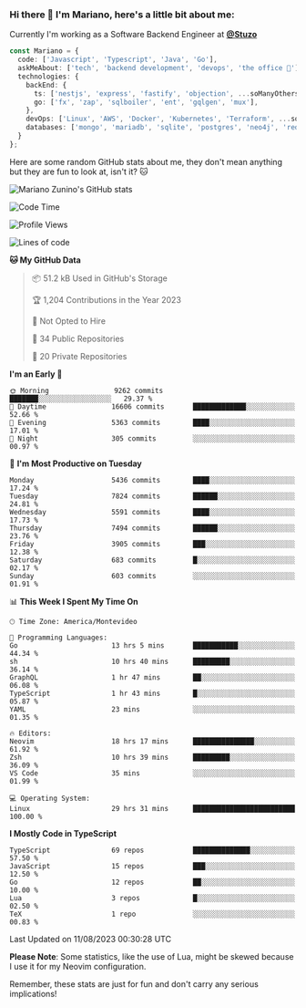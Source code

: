 ### Hi there 👋 I'm Mariano, here's a little bit about me:

Currently I'm working as a Software Backend Engineer at [**@Stuzo**](https://www.stuzo.com/)

```ts
const Mariano = {
  code: ['Javascript', 'Typescript', 'Java', 'Go'],
  askMeAbout: ['tech', 'backend development', 'devops', 'the office 💼'],
  technologies: {
    backEnd: {
      ts: ['nestjs', 'express', 'fastify', 'objection', ...soManyOthersFrameworks],
      go: ['fx', 'zap', 'sqlboiler', 'ent', 'gqlgen', 'mux'],
    },
    devOps: ['Linux', 'AWS', 'Docker', 'Kubernetes', 'Terraform', ...soManyOthersTools],
    databases: ['mongo', 'mariadb', 'sqlite', 'postgres', 'neo4j', 'redis', ...],
  }
};
```

Here are some random GitHub stats about me, they don't mean anything but they are fun to look at, isn't it? 🐱

![Mariano Zunino's GitHub stats](https://github-readme-stats.vercel.app/api?username=marianozunino&count_private=true&show_icons=true&theme=radical)

<!--START_SECTION:waka-->
![Code Time](http://img.shields.io/badge/Code%20Time-1%2C044%20hrs%2042%20mins-blue)

![Profile Views](http://img.shields.io/badge/Profile%20Views-0-blue)

![Lines of code](https://img.shields.io/badge/From%20Hello%20World%20I%27ve%20Written-10.1%20million%20lines%20of%20code-blue)

**🐱 My GitHub Data** 

> 📦 51.2 kB Used in GitHub's Storage 
 > 
> 🏆 1,204 Contributions in the Year 2023
 > 
> 🚫 Not Opted to Hire
 > 
> 📜 34 Public Repositories 
 > 
> 🔑 20 Private Repositories 
 > 
**I'm an Early 🐤** 

```text
🌞 Morning                9262 commits        ███████░░░░░░░░░░░░░░░░░░   29.37 % 
🌆 Daytime                16606 commits       █████████████░░░░░░░░░░░░   52.66 % 
🌃 Evening                5363 commits        ████░░░░░░░░░░░░░░░░░░░░░   17.01 % 
🌙 Night                  305 commits         ░░░░░░░░░░░░░░░░░░░░░░░░░   00.97 % 
```
📅 **I'm Most Productive on Tuesday** 

```text
Monday                   5436 commits        ████░░░░░░░░░░░░░░░░░░░░░   17.24 % 
Tuesday                  7824 commits        ██████░░░░░░░░░░░░░░░░░░░   24.81 % 
Wednesday                5591 commits        ████░░░░░░░░░░░░░░░░░░░░░   17.73 % 
Thursday                 7494 commits        ██████░░░░░░░░░░░░░░░░░░░   23.76 % 
Friday                   3905 commits        ███░░░░░░░░░░░░░░░░░░░░░░   12.38 % 
Saturday                 683 commits         █░░░░░░░░░░░░░░░░░░░░░░░░   02.17 % 
Sunday                   603 commits         ░░░░░░░░░░░░░░░░░░░░░░░░░   01.91 % 
```


📊 **This Week I Spent My Time On** 

```text
🕑︎ Time Zone: America/Montevideo

💬 Programming Languages: 
Go                       13 hrs 5 mins       ███████████░░░░░░░░░░░░░░   44.34 % 
sh                       10 hrs 40 mins      █████████░░░░░░░░░░░░░░░░   36.14 % 
GraphQL                  1 hr 47 mins        ██░░░░░░░░░░░░░░░░░░░░░░░   06.08 % 
TypeScript               1 hr 43 mins        █░░░░░░░░░░░░░░░░░░░░░░░░   05.87 % 
YAML                     23 mins             ░░░░░░░░░░░░░░░░░░░░░░░░░   01.35 % 

🔥 Editors: 
Neovim                   18 hrs 17 mins      ███████████████░░░░░░░░░░   61.92 % 
Zsh                      10 hrs 39 mins      █████████░░░░░░░░░░░░░░░░   36.09 % 
VS Code                  35 mins             ░░░░░░░░░░░░░░░░░░░░░░░░░   01.99 % 

💻 Operating System: 
Linux                    29 hrs 31 mins      █████████████████████████   100.00 % 
```

**I Mostly Code in TypeScript** 

```text
TypeScript               69 repos            ██████████████░░░░░░░░░░░   57.50 % 
JavaScript               15 repos            ███░░░░░░░░░░░░░░░░░░░░░░   12.50 % 
Go                       12 repos            ██░░░░░░░░░░░░░░░░░░░░░░░   10.00 % 
Lua                      3 repos             █░░░░░░░░░░░░░░░░░░░░░░░░   02.50 % 
TeX                      1 repo              ░░░░░░░░░░░░░░░░░░░░░░░░░   00.83 % 
```




 Last Updated on 11/08/2023 00:30:28 UTC
<!--END_SECTION:waka-->

**Please Note**: Some statistics, like the use of Lua, might be skewed because I use it for my Neovim configuration.

Remember, these stats are just for fun and don't carry any serious implications!
